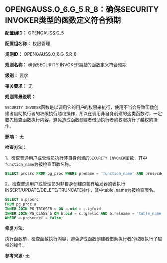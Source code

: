 **<font size="5">OPENGAUSS.O_6.G_5.R_8：确保SECURITY INVOKER类型的函数定义符合预期</font>**

**配置组ID：**
OPENGAUSS.G_5

**配置组名称：**
权限管理

**规则ID：**
OPENGAUSS.O_6.G_5.R_8

**规则名称：**
确保SECURITY INVOKER类型的函数定义符合预期

**级别：**
要求

**相关要求：**
无

**规则背景说明：**

`SECURITY INVOKER`函数是以调用它的用户的权限来执行，使用不当会导致函数创建者借助执行者的权限执行越权操作，所以在调用非自身创建的这类函数时，一定要先检查函数执行内容，避免造成函数创建者借助执行者的权限执行了越权的操作。

**影响：**
无

**检查方法：**

1、检查普通用户或管理员执行非自身创建的`SECURITY INVOKER`函数，其中`function_name`为被检查函数名称。

```sql
SELECT prosrc FROM pg_proc WHERE proname = 'function_name' AND prosecdef = false;
```

2、检查普通用户或管理员对非自身创建的含有触发器的表执行INSERT/UPDATE/DELETE/TRUNCATE操作，其中table_name为被检查表名。

```sql
SELECT a.prosrc 
FROM pg_proc a 
INNER JOIN PG_TRIGGER c ON a.oid = c.tgfoid 
INNER JOIN PG_CLASS b ON b.oid = c.tgrelid AND b.relname = 'table_name' 
WHERE a.prosecdef = false;
```

**修复方法:**

执行函数前，检查函数执行内容，避免造成函数创建者借助执行者的权限执行了越权的操作。

**参考来源:**
无